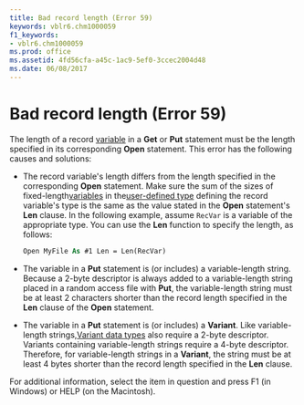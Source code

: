 ```yaml
---
title: Bad record length (Error 59)
keywords: vblr6.chm1000059
f1_keywords:
- vblr6.chm1000059
ms.prod: office
ms.assetid: 4fd56cfa-a45c-1ac9-5ef0-3ccec2004d48
ms.date: 06/08/2017
---
```



# Bad record length (Error 59)

The length of a record [variable](../../Glossary/vbe-glossary.md#variable) in a **Get** or **Put** statement must be the length specified in its corresponding **Open** statement. This error has the following causes and solutions:



- The record variable's length differs from the length specified in the corresponding  **Open** statement. Make sure the sum of the sizes of fixed-length[variables](../../Glossary/vbe-glossary.md#variable) in the[user-defined type](../../Glossary/vbe-glossary.md#user-defined-type) defining the record variable's type is the same as the value stated in the **Open** statement's **Len** clause. In the following example, assume `RecVar` is a variable of the appropriate type. You can use the **Len** function to specify the length, as follows:
    
  ```vb
  Open MyFile As #1 Len = Len(RecVar) 

  ```


    
    
- The variable in a  **Put** statement is (or includes) a variable-length string. Because a 2-byte descriptor is always added to a variable-length string placed in a random access file with **Put**, the variable-length string must be at least 2 characters shorter than the record length specified in the **Len** clause of the **Open** statement.
    
- The variable in a  **Put** statement is (or includes) a **Variant**. Like variable-length strings,[Variant data types](../../Glossary/vbe-glossary.md#variant-data-type) also require a 2-byte descriptor. Variants containing variable-length strings require a 4-byte descriptor. Therefore, for variable-length strings in a **Variant**, the string must be at least 4 bytes shorter than the record length specified in the **Len** clause.
    

For additional information, select the item in question and press F1 (in Windows) or HELP (on the Macintosh).

